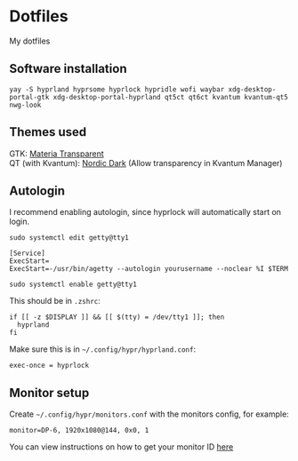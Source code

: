 # Dotfiles
My dotfiles

## Software installation
```
yay -S hyprland hyprsome hyprlock hypridle wofi waybar xdg-desktop-portal-gtk xdg-desktop-portal-hyprland qt5ct qt6ct kvantum kvantum-qt5 nwg-look
```

## Themes used
GTK: [Materia Transparent](https://github.com/ckissane/materia-theme-transparent)  
QT (with Kvantum): [Nordic Dark](https://store.kde.org/p/1326272/) (Allow transparency in Kvantum Manager)

## Autologin
I recommend enabling autologin, since hyprlock will automatically start on login.

```
sudo systemctl edit getty@tty1
```

```
[Service]
ExecStart=
ExecStart=-/usr/bin/agetty --autologin yourusername --noclear %I $TERM
```

```
sudo systemctl enable getty@tty1
```

This should be in `.zshrc`:

```
if [[ -z $DISPLAY ]] && [[ $(tty) = /dev/tty1 ]]; then
  hyprland
fi
```

Make sure this is in `~/.config/hypr/hyprland.conf`:

```
exec-once = hyprlock
```

## Monitor setup
Create `~/.config/hypr/monitors.conf` with the monitors config, for example:
```
monitor=DP-6, 1920x1080@144, 0x0, 1
```
You can view instructions on how to get your monitor ID [here](https://wiki.hyprland.org/Configuring/Monitors/)
